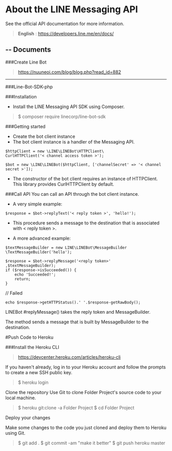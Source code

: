 About the LINE Messaging API
===================

See the official API documentation for more information.
> **English** : https://developers.line.me/en/docs/

--
	Documents
-----

###Create Line Bot
> https://nuuneoi.com/blog/blog.php?read_id=882 

---------

###Line-Bot-SDK-php

###Installation
- Install the LINE Messaging API SDK using Composer.
>$ composer require linecorp/line-bot-sdk

###Getting started
- Create the bot client instance
- The bot client instance is a handler of the Messaging API.

``` 
$httpClient = new \LINE\LINEBot\HTTPClient\
CurlHTTPClient('< channel access token >');

$bot = new \LINE\LINEBot($httpClient, ['channelSecret' => '< channel secret >']);
```
- The constructor of the bot client requires an instance of HTTPClient. This library provides CurlHTTPClient by default.

###Call API
You can call an API through the bot client instance.

- A very simple example:
```
$response = $bot->replyText('< reply token >', 'hello!');
```

- This procedure sends a message to the destination that is associated with < reply token >.

- A more advanced example:

```
$textMessageBuilder = new LINE\LINEBot\MessageBuilder
\TextMessageBuilder('hello');

$response = $bot->replyMessage('<reply token>'
,$textMessageBuilder);
if ($response->isSucceeded()) {
    echo 'Succeeded!';
    return;
}
```

// Failed
```
echo $response->getHTTPStatus().' '.$response-getRawBody();
```
LINEBot #replyMessage() takes the reply token and MessageBuilder. 

The method sends a message that is built by MessageBuilder to the destination.


#Push Code to Heroku

###Install the Heroku CLI
>https://devcenter.heroku.com/articles/heroku-cli

If you haven't already, log in to your Heroku account and follow the prompts to create a new SSH public key.

>$ heroku login

Clone the repository
Use Git to clone Folder Project's source code to your local machine.

>\$ heroku git:clone -a Folder Project
>$ cd Folder Project

Deploy your changes

Make some changes to the code you just cloned and deploy them to Heroku using Git.

>\$ git add .
>\$ git commit -am "make it better"
>$ git push heroku master